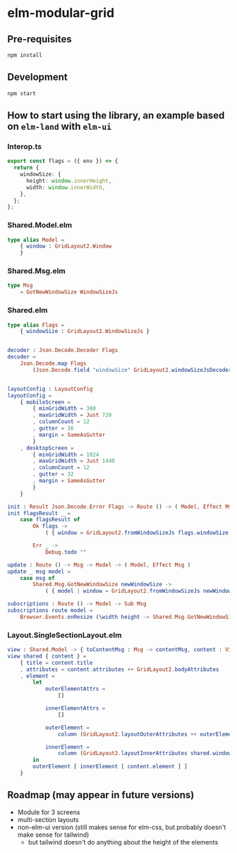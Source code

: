 # elm-modular-grid

## Pre-requisites

```sh
npm install
```

## Development

```sh
npm start
```

## How to start using the library, an example based on `elm-land` with `elm-ui`


### Interop.ts

```ts
export const flags = ({ env }) => {
  return {
    windowSize: {
      height: window.innerHeight,
      width: window.innerWidth,
    },
  };
};

```

### Shared.Model.elm

```elm
type alias Model =
    { window : GridLayout2.Window
    }

```

### Shared.Msg.elm

```elm
type Msg
    = GotNewWindowSize WindowSizeJs
```


### Shared.elm

```elm
type alias Flags =
    { windowSize : GridLayout2.WindowSizeJs }


decoder : Json.Decode.Decoder Flags
decoder =
    Json.Decode.map Flags
        (Json.Decode.field "windowSize" GridLayout2.windowSizeJsDecoder)


layoutConfig : LayoutConfig
layoutConfig =
    { mobileScreen =
        { minGridWidth = 360
        , maxGridWidth = Just 720
        , columnCount = 12
        , gutter = 16
        , margin = SameAsGutter
        }
    , desktopScreen =
        { minGridWidth = 1024
        , maxGridWidth = Just 1440
        , columnCount = 12
        , gutter = 32
        , margin = SameAsGutter
        }
    }

init : Result Json.Decode.Error Flags -> Route () -> ( Model, Effect Msg )
init flagsResult _ =
    case flagsResult of
        Ok flags ->
            ( { window = GridLayout2.fromWindowSizeJs flags.windowSize } , Effect.none )

        Err _ ->
            Debug.todo ""

update : Route () -> Msg -> Model -> ( Model, Effect Msg )
update _ msg model =
    case msg of
        Shared.Msg.GotNewWindowSize newWindowSize ->
            ( { model | window = GridLayout2.fromWindowSizeJs newWindowSize }, Effect.none )

subscriptions : Route () -> Model -> Sub Msg
subscriptions route model =
    Browser.Events.onResize (\width height -> Shared.Msg.GotNewWindowSize { width = width, height = height })
```

### Layout.SingleSectionLayout.elm

```elm
view : Shared.Model -> { toContentMsg : Msg -> contentMsg, content : View contentMsg, model : Model } -> View contentMsg
view shared { content } =
    { title = content.title
    , attributes = content.attributes ++ GridLayout2.bodyAttributes
    , element =
        let
            outerElementAttrs =
                []

            innerElementAttrs =
                []

            outerElement =
                column (GridLayout2.layoutOuterAttributes ++ outerElementAttrs)

            innerElement =
                column (GridLayout2.layoutInnerAttributes shared.window.screenClass ++ innerElementAttrs)
        in
        outerElement [ innerElement [ content.element ] ]
    }
```

## Roadmap (may appear in future versions)

- Module for 3 screens
- multi-section layouts
- non-elm-ui version (still makes sense for elm-css, but probably doesn't make sense for tailwind)
  - but tailwind doesn't do anything about the height of the elements

